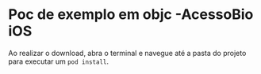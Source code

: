 # Poc de exemplo em objc -AcessoBio iOS

Ao realizar o download, abra o terminal e navegue até a pasta do projeto para executar um ``pod install``.
